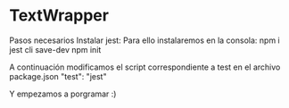 # TextWrapper

Pasos necesarios
Instalar jest:
Para ello instalaremos en la consola:
npm i jest cli save-dev
npm init

A continuación modificamos el script correspondiente a test en el archivo package.json
"test": "jest"

Y empezamos a porgramar :)
